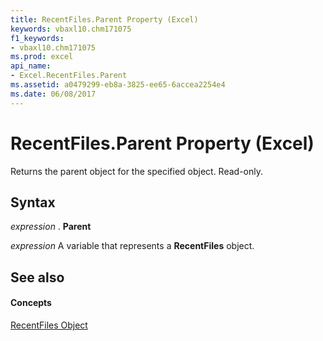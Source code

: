 ```yaml
---
title: RecentFiles.Parent Property (Excel)
keywords: vbaxl10.chm171075
f1_keywords:
- vbaxl10.chm171075
ms.prod: excel
api_name:
- Excel.RecentFiles.Parent
ms.assetid: a0479299-eb8a-3825-ee65-6accea2254e4
ms.date: 06/08/2017
---
```



# RecentFiles.Parent Property (Excel)

Returns the parent object for the specified object. Read-only.


## Syntax

 _expression_ . **Parent**

 _expression_ A variable that represents a **RecentFiles** object.


## See also


#### Concepts


[RecentFiles Object](Excel.RecentFiles.md)

